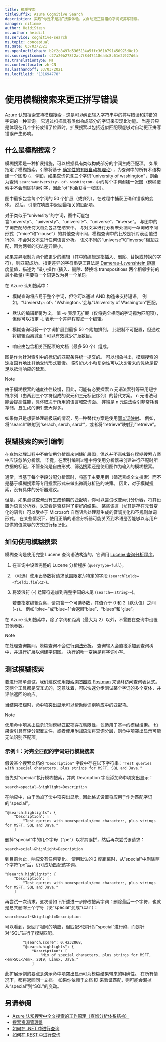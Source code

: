 ```yaml
---
title: 模糊搜索
titleSuffix: Azure Cognitive Search
description: 实现“你是不是指”搜索体验，以自动更正拼错的字词或拼写错误。
manager: nitinme
author: HeidiSteen
ms.author: heidist
ms.service: cognitive-search
ms.topic: conceptual
ms.date: 03/03/2021
ms.openlocfilehash: b2f2c8497d5365104a5ffc361b791450925d0c19
ms.sourcegitcommit: c27a20b278f2ac758447418ea4c8c61e27927d6a
ms.translationtype: MT
ms.contentlocale: zh-CN
ms.lasthandoff: 03/03/2021
ms.locfileid: "101694778"
---
```

# <a name="fuzzy-search-to-correct-misspellings-and-typos"></a>使用模糊搜索来更正拼写错误

Azure 认知搜索支持模糊搜索 - 这是可以纠正输入字符串中的拼写错误和拼错的字词的一种查询。 它通过扫描具有类似构成部分的字词来实现此功能。 当差异只是体现在几个字符放错了位置时，扩展搜索以包括近似匹配项能够对自动更正拼写错误产生影响。 

## <a name="what-is-fuzzy-search"></a>什么是模糊搜索？

模糊搜索是一种扩展措施，可以根据具有类似构成部分的字词生成匹配项。 如果指定了模糊搜索，引擎将基于 [确定性的有限自动机理论](https://en.wikipedia.org/wiki/Deterministic_finite_automaton)) ，为查询中的所有术语构建一个图形 (。 例如，如果查询包含三个字词“university of washington”，则会为查询 `search=university~ of~ washington~` 中的每个字词创建一张图（模糊搜索中不会删除非索引字，因此“of”也会获得一张图）。

图中最多包含每个字词的 50 个扩展（或排列），在过程中捕获正确和错误的变体。 然后，引擎在响应中返回最相关的匹配项。 

对于类似于“university”的字词，图中可能包含“unversty”、“universty”、“university”、“universe”、“inverse”。 与图中的字词匹配的任何文档会包含在结果中。 与对文本进行分析来处理同一单词的不同形式（“mice”和“mouse”）的其他查询不同，模糊查询中的比较是针对表面值进行的，不会对文本进行任何语言分析。 语义不同的“universe”和“inverse”相互匹配，因为两者的句法差异很小。

如果差异限制为两个或更少的编辑（其中的编辑是指插入、删除、替换或转换的字符），则匹配成功。 指定差异的字符串更正算法是 [Damerau-Levenshtein 距离](https://en.wikipedia.org/wiki/Damerau%E2%80%93Levenshtein_distance) 度量值，描述为 "最小操作 (插入、删除、替换或 transpositions 两个相邻字符的最小数量) 需要将一个词更改为另一个单词。 

在 Azure 认知搜索中：

+ 模糊查询将应用于整个字词，但你可以通过 AND 构造来支持短语。 例如，“Unviersty~ of~ "Wshington~”会与“University of Washington”匹配。

+ 默认的编辑距离为 2。 值 `~0` 表示无扩展（仅将完全相同的字词视为匹配项），但你可以指定 `~1` 表示一个差异程度或一个编辑。 

+ 模糊查询可将一个字词扩展到最多 50 个附加排列。 此限制不可配置，但通过将编辑距离减至 1 可以有效减少扩展数目。

+ 响应由包含相关匹配项的文档（最多 50 个）组成。

图是作为针对索引中的标记的匹配条件统一提交的。 可以想象得出，模糊搜索的速度固有地比其他查询形式要慢。 索引的大小和复杂性可以决定带来的优势是否足以抵消响应的延迟。

> [!NOTE]
> 由于模糊搜索的速度往往较慢，因此，可能有必要探索 n 元语法索引等采用短字符序列（由两到三个字符组成的双元和三元标记序列）的替代方案。 n 元语法可能会提高性能，具体取决于所用的语言和查询面。 弊端是 n 元语法索引非常耗费存储，且生成的索引要大得多。
>
> 如果你只是想要处理最极端的情况，另一种替代方案是使用[同义词映射](search-synonyms.md)。 例如，将“search”映射到“serach, serch, sarch”，或者将“retrieve”映射到“retreive”。

## <a name="indexing-for-fuzzy-search"></a>模糊搜索的索引编制

在查询处理过程中不会使用分析器来创建扩展图，但这并不意味着在模糊搜索方案中应该忽略分析器。 毕竟，在索引编制过程中将使用分析器来创建进行匹配时所依据的标记，不管查询是自由形式、筛选搜索还是使用图作为输入的模糊搜索。 

通常，当基于每个字段分配分析器时，将基于主要用例（筛选器或全文搜索）而不是基于模糊搜索等专用搜索形式来做出微调分析链的决策。 因此，对于模糊搜索，没有具体的分析器建议。 

但是，如果测试查询没有生成预期的匹配项，你可以尝试改变索引分析器，将其设置为[语言分析器](index-add-language-analyzers.md)，以查看是否获得了更好的结果。 某些语言（尤其是存在元音变化的语言）可以受益于 Microsoft 自然语言处理器生成的音调变化和不规则单词形式。 在某些情况下，使用正确的语言分析器可能关系到术语是否能够以与用户提供的值兼容的方式进行标记化。

## <a name="how-to-use-fuzzy-search"></a>如何使用模糊搜索

模糊查询是使用完整 Lucene 查询语法构造的，它调用 [Lucene 查询分析程序](https://lucene.apache.org/core/6_6_1/queryparser/org/apache/lucene/queryparser/classic/package-summary.html)。

1. 在查询中设置完整的 Lucene 分析程序 (`queryType=full`)。

1. （可选）使用此参数将请求范围限定为特定的字段 (`searchFields=<field1,field2>`)。 

1. 将波浪符 (`~`) 运算符追加到完整字词的末尾 (`search=<string>~`)。

   若要指定编辑距离，请包含一个可选参数，其值介于 0 和 2（默认值）之间 (`~1`)。 例如“blue~”或“blue~1”会返回“blue”、“blues”和“glue”。

在 Azure 认知搜索中，除了字词和距离（最大为 2）以外，不需要在查询中设置其他参数。

> [!NOTE]
> 在处理查询期间，模糊查询不会进行[词法分析](search-lucene-query-architecture.md#stage-2-lexical-analysis)。 查询输入会直接添加到查询树中，并进行扩展以创建字词图。 执行的唯一变换是将字词小写。

## <a name="testing-fuzzy-search"></a>测试模糊搜索

要进行简单测试，我们建议使用[搜索浏览器](search-explorer.md)或 [Postman](search-get-started-rest.md) 来循环访问查询表达式。 这两个工具都是交互式的，这意味着，可以快速分步测试某个字词的多个变体，并评估返回的响应。

当结果模糊时，[命中项突出显示](search-pagination-page-layout.md#hit-highlighting)可以帮助你识别响应中的匹配项。 

> [!Note]
> 使用命中项突出显示识别模糊匹配项存在局限性，仅适用于基本的模糊搜索。 如果索引具有评分配置文件，或者使用附加语法将查询分层，则命中项突出显示可能无法识别匹配项。 

### <a name="example-1-fuzzy-search-with-the-exact-term"></a>示例 1：对完全匹配的字词进行模糊搜索

假设某个搜索文档的 `"Description"` 字段中存在以下字符串：`"Test queries with special characters, plus strings for MSFT, SQL and Java."`

首先对“special”执行模糊搜索，并向 Description 字段添加命中项突出显示：

```console
search=special~&highlight=Description
```

在响应中，由于添加了命中项突出显示，因此格式设置将应用于作为匹配字词的“special”。

```output
"@search.highlights": {
    "Description": [
        "Test queries with <em>special</em> characters, plus strings for MSFT, SQL and Java."
    ]
```

删掉“special”中的几个字母（“pe”）以将其误拼，然后再次尝试该请求：

```console
search=scial~&highlight=Description
```

到目前为止，响应没有任何变化。 使用默认的 2 度距离时，从“special”中删除两个字符“pe”后，仍可成功匹配该字词。

```output
"@search.highlights": {
    "Description": [
        "Test queries with <em>special</em> characters, plus strings for MSFT, SQL and Java."
    ]
```

再尝试一次请求，这次请如下所述进一步修改搜索字词：删除最后一个字符，也就是总共删除三个字符（使“special”变成“scal”）：

```console
search=scal~&highlight=Description
```

可以看到，返回了相同的响应，但匹配不是针对“special”进行的，而是针对“SQL”进行了模糊匹配。

```output
        "@search.score": 0.4232868,
        "@search.highlights": {
            "Description": [
                "Mix of special characters, plus strings for MSFT, <em>SQL</em>, 2019, Linux, Java."
            ]
```

此扩展示例的要点是演示命中项突出显示可为模糊结果带来的明确性。 在所有情况下，都将返回同一文档。 如果你依赖于文档 ID 来验证匹配，则可能会漏掉从“special”到“SQL”的变动。

## <a name="see-also"></a>另请参阅

+ [Azure 认知搜索中全文搜索的工作原理（查询分析体系结构）](search-lucene-query-architecture.md)
+ [搜索资源管理器](search-explorer.md)
+ [如何在 .NET 中进行查询](./search-get-started-dotnet.md)
+ [如何在 REST 中进行查询](./search-get-started-powershell.md)